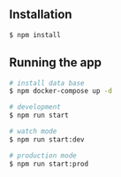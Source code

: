## Installation

```bash
$ npm install
```

## Running the app

```bash
# install data base
$ npm docker-compose up -d

# development
$ npm run start

# watch mode
$ npm run start:dev

# production mode
$ npm run start:prod
```
